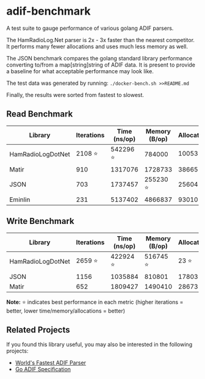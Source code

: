 # adif-benchmark

A test suite to gauge performance of various golang ADIF parsers.

The HamRadioLog.Net parser is 2x - 3x faster than the nearest competitor.
It performs many fewer allocations and uses much less memory as well.

The JSON benchmark compares the golang standard library performance converting to/from a map[string]string of ADIF data.
It is present to provide a baseline for what acceptable performance may look like.

The test data was generated by running:
`./docker-bench.sh >>README.md`

Finally, the results were sorted from fastest to slowest.

## Read Benchmark

| Library | Iterations | Time (ns/op) | Memory (B/op) | Allocations |
|---------|------------|--------------|---------------|-------------|
| HamRadioLogDotNet | 2108 ⭐ | 542296 ⭐ | 784000 | 10053 ⭐ |
| Matir | 910 | 1317076 | 1728733 | 38665 |
| JSON | 703 | 1737457 | 255230 ⭐ | 25604 |
| Eminlin | 231 | 5137402 | 4866837 | 93010 |

## Write Benchmark

| Library | Iterations | Time (ns/op) | Memory (B/op) | Allocations |
|---------|------------|--------------|---------------|-------------|
| HamRadioLogDotNet | 2659 ⭐ | 422924 ⭐ | 516745 ⭐ | 23 ⭐ |
| JSON | 1156 | 1035884 | 810801 | 17803 |
| Matir | 652 | 1809427 | 1490410 | 28673 |

**Note:** ⭐ indicates best performance in each metric (higher iterations = better, lower time/memory/allocations = better)

## Related Projects

If you found this library useful, you may also be interested in the following projects:

- [World's Fastest ADIF Parser](https://github.com/hamradiolog-net/adif)
- [Go ADIF Specification](https://github.com/hamradiolog-net/spec)
